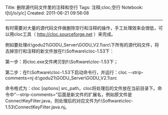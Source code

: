Title: 删除源代码文件里的注释和空行
Tags: 注释;cloc;空行
Notebook: t[t/j/o/y/c]
Created: 2011-06-21 09:56:08

------

有时需要对大量的源代码文件做删除空行和注释的操作，手工处理效率会很低，可以用cloc工具（ http://cloc.sourceforge.net ）来完成。

 
例如要处理d:\godu21\GODU_Server\GODU_V2.1\src\下所有的源代码文件，将去掉空行和注释的新文件放在f:\Software\cloc-1.53下：

 

第一步：将cloc.exe文件拷贝到f:\Software\cloc-1.53下；

第二步：在f:\Software\cloc-1.53下启动命令行，并运行：cloc --strip-comments=nj d:\godu21\GODU_Server\GODU_V2.1\src

 

命令格式为：cloc [options] src_path，cloc将处理后的文件放在当前目录下。命令中“--strip-comments=”后面是新文件的扩展名，例如原文件是ConnectKeyFilter.java，则处理后的对应文件为f:\Software\cloc-1.53\ConnectKeyFilter.java.nj。